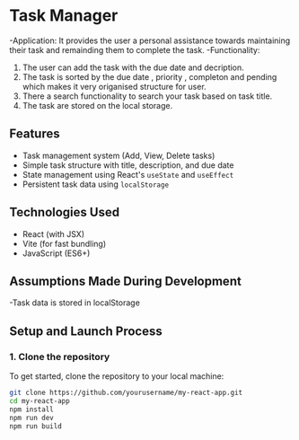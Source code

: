 # Task Manager

-Application: It provides the user a personal assistance towards maintaining their task and remainding them to complete the task.
-Functionality:

1. The user can add the task with the due date and decription.
2. The task is sorted by the due date , priority , completon and pending which makes it very origanised structure for user.
3. There a search functionality to search your task based on task title.
4. The task are stored on the local storage.

## Features

- Task management system (Add, View, Delete tasks)
- Simple task structure with title, description, and due date
- State management using React's `useState` and `useEffect`
- Persistent task data using `localStorage`

## Technologies Used

- React (with JSX)
- Vite (for fast bundling)
- JavaScript (ES6+)

## Assumptions Made During Development

-Task data is stored in localStorage

## Setup and Launch Process

### 1. Clone the repository

To get started, clone the repository to your local machine:

```bash
git clone https://github.com/yourusername/my-react-app.git
cd my-react-app
npm install
npm run dev
npm run build

```
